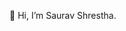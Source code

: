 👋 Hi, I’m Saurav Shrestha.



<!---
saurav2078/saurav2078 is a ✨ special ✨ repository because its `README.md` (this file) appears on your GitHub profile.
You can click the Preview link to take a look at your changes.
--->
